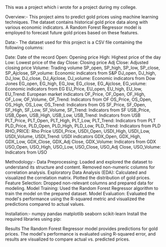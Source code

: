This was a project which i wrote for a project  during my college.

Overview:-
This project aims to predict gold prices using machine learning techniques. The dataset contains historical gold price data along with various economic indicators. A Random Forest Regressor model is employed to forecast future gold prices based on these features.

Data:-
The dataset used for this project is a CSV file containing the following columns:

Date: Date of the record
Open: Opening price
High: Highest price of the day
Low: Lowest price of the day
Close: Closing price
Adj Close: Adjusted closing price
Volume: Trading volume
SP_open, SP_high, SP_low, SP_close, SP_Ajclose, SP_volume: Economic indicators from S&P
DJ_open, DJ_high, DJ_low, DJ_close, DJ_Ajclose, DJ_volume: Economic indicators from Dow Jones
EG_open, EG_high, EG_low, EG_close, EG_Ajclose, EG_volume: Economic indicators from EG
EU_Price, EU_open, EU_high, EU_low, EU_Trend: European market indicators
OF_Price, OF_Open, OF_High, OF_Low, OF_Volume, OF_Trend: Indicators from OF
OS_Price, OS_Open, OS_High, OS_Low, OS_Trend: Indicators from OS
SF_Price, SF_Open, SF_High, SF_Low, SF_Volume, SF_Trend: Indicators from SF
USB_Price, USB_Open, USB_High, USB_Low, USB_Trend: Indicators from USB
PLT_Price, PLT_Open, PLT_High, PLT_Low, PLT_Trend: Indicators from PLT
PLD_Price, PLD_Open, PLD_High, PLD_Low, PLD_Trend: Indicators from PLD
RHO_PRICE: Rho Price
USDI_Price, USDI_Open, USDI_High, USDI_Low, USDI_Volume, USDI_Trend: USDI indicators
GDX_Open, GDX_High, GDX_Low, GDX_Close, GDX_Adj Close, GDX_Volume: Indicators from GDX
USO_Open, USO_High, USO_Low, USO_Close, USO_Adj Close, USO_Volume: Indicators from USO


Methodology:-
Data Preprocessing: Loaded and explored the dataset to understand its structure and content. Removed non-numeric columns for correlation analysis.
Exploratory Data Analysis (EDA):
Calculated and visualized the correlation matrix.
Plotted the distribution of gold prices.
Feature Selection: Dropped non-relevant columns and prepared data for modeling.
Model Training: Used the Random Forest Regressor algorithm to train the model on the prepared dataset.
Model Evaluation: Evaluated the model's performance using the R-squared metric and visualized the predictions compared to actual values.



Installation:-
numpy
pandas
matplotlib
seaborn
scikit-learn
Install the required libraries using pip:


Results
The Random Forest Regressor model provides predictions for gold prices. The model's performance is evaluated using R-squared error, and results are visualized to compare actual vs. predicted prices.

